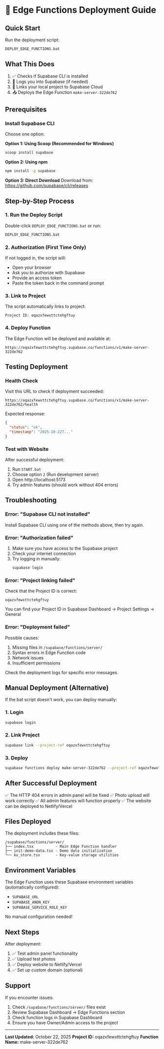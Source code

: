 # 🚀 Edge Functions Deployment Guide

## Quick Start

Run the deployment script:
```bash
DEPLOY_EDGE_FUNCTIONS.bat
```

## What This Does

1. ✅ Checks if Supabase CLI is installed
2. 🔐 Logs you into Supabase (if needed)
3. 🔗 Links your local project to Supabase Cloud
4. 📤 Deploys the Edge Function `make-server-322de762`

## Prerequisites

### Install Supabase CLI

Choose one option:

**Option 1: Using Scoop (Recommended for Windows)**
```bash
scoop install supabase
```

**Option 2: Using npm**
```bash
npm install -g supabase
```

**Option 3: Direct Download**
Download from: https://github.com/supabase/cli/releases

## Step-by-Step Process

### 1. Run the Deploy Script

Double-click `DEPLOY_EDGE_FUNCTIONS.bat` or run:
```bash
DEPLOY_EDGE_FUNCTIONS.bat
```

### 2. Authorization (First Time Only)

If not logged in, the script will:
- Open your browser
- Ask you to authorize with Supabase
- Provide an access token
- Paste the token back in the command prompt

### 3. Link to Project

The script automatically links to project:
```
Project ID: oqazxfewxttctehgftuy
```

### 4. Deploy Function

The Edge Function will be deployed and available at:
```
https://oqazxfewxttctehgftuy.supabase.co/functions/v1/make-server-322de762
```

## Testing Deployment

### Health Check

Visit this URL to check if deployment succeeded:
```
https://oqazxfewxttctehgftuy.supabase.co/functions/v1/make-server-322de762/health
```

Expected response:
```json
{
  "status": "ok",
  "timestamp": "2025-10-22T..."
}
```

### Test with Website

After successful deployment:
1. Run `START.bat`
2. Choose option `2` (Run development server)
3. Open http://localhost:5173
4. Try admin features (should work without 404 errors)

## Troubleshooting

### Error: "Supabase CLI not installed"

Install Supabase CLI using one of the methods above, then try again.

### Error: "Authorization failed"

1. Make sure you have access to the Supabase project
2. Check your internet connection
3. Try logging in manually:
   ```bash
   supabase login
   ```

### Error: "Project linking failed"

Check that the Project ID is correct:
```
oqazxfewxttctehgftuy
```

You can find your Project ID in Supabase Dashboard → Project Settings → General

### Error: "Deployment failed"

Possible causes:
1. Missing files in `/supabase/functions/server/`
2. Syntax errors in Edge Function code
3. Network issues
4. Insufficient permissions

Check the deployment logs for specific error messages.

## Manual Deployment (Alternative)

If the bat script doesn't work, you can deploy manually:

### 1. Login
```bash
supabase login
```

### 2. Link Project
```bash
supabase link --project-ref oqazxfewxttctehgftuy
```

### 3. Deploy
```bash
supabase functions deploy make-server-322de762 --project-ref oqazxfewxttctehgftuy
```

## After Successful Deployment

✅ The HTTP 404 errors in admin panel will be fixed
✅ Photo upload will work correctly
✅ All admin features will function properly
✅ The website can be deployed to Netlify/Vercel

## Files Deployed

The deployment includes these files:
```
/supabase/functions/server/
├── index.tsx          - Main Edge Function handler
├── init-demo-data.tsx - Demo data initialization
└── kv_store.tsx       - Key-value storage utilities
```

## Environment Variables

The Edge Function uses these Supabase environment variables (automatically configured):
- `SUPABASE_URL`
- `SUPABASE_ANON_KEY`
- `SUPABASE_SERVICE_ROLE_KEY`

No manual configuration needed!

## Next Steps

After deployment:
1. ✅ Test admin panel functionality
2. ✅ Upload test photos
3. ✅ Deploy website to Netlify/Vercel
4. ✅ Set up custom domain (optional)

## Support

If you encounter issues:
1. Check `/supabase/functions/server/` files exist
2. Review Supabase Dashboard → Edge Functions section
3. Check function logs in Supabase Dashboard
4. Ensure you have Owner/Admin access to the project

---

**Last Updated:** October 22, 2025
**Project ID:** oqazxfewxttctehgftuy
**Function Name:** make-server-322de762
